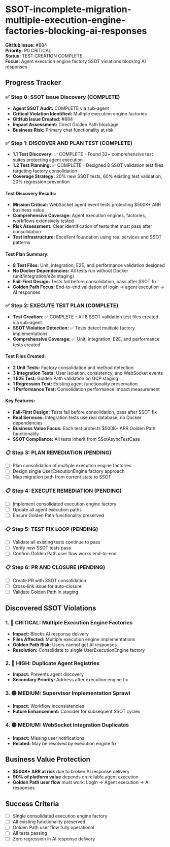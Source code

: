 # SSOT-incomplete-migration-multiple-execution-engine-factories-blocking-ai-responses

**GitHub Issue:** #884  
**Priority:** P0 CRITICAL  
**Status:** TEST CREATION COMPLETE  
**Focus:** Agent execution engine factory SSOT violations blocking AI responses

## Progress Tracker

### ✅ Step 0: SSOT Issue Discovery (COMPLETE)
- **Agent SSOT Audit:** COMPLETE via sub-agent
- **Critical Violation Identified:** Multiple execution engine factories
- **GitHub Issue Created:** #884 
- **Impact Assessment:** Direct Golden Path blockage
- **Business Risk:** Primary chat functionality at risk

### ✅ Step 1: DISCOVER AND PLAN TEST (COMPLETE)
- **1.1 Test Discovery:** ✅ COMPLETE - Found 32+ comprehensive test suites protecting agent execution
- **1.2 Test Planning:** ✅ COMPLETE - Designed 8 SSOT validation test files targeting factory consolidation  
- **Coverage Strategy:** 20% new SSOT tests, 60% existing test validation, 20% regression prevention

#### Test Discovery Results:
- **Mission Critical:** WebSocket agent event tests protecting $500K+ ARR business value
- **Comprehensive Coverage:** Agent execution engines, factories, workflows extensively tested
- **Risk Assessment:** Clear identification of tests that must pass after consolidation
- **Test Infrastructure:** Excellent foundation using real services and SSOT patterns

#### Test Plan Summary:
- **8 Test Files:** Unit, integration, E2E, and performance validation designed
- **No Docker Dependencies:** All tests run without Docker (unit/integration/e2e staging)
- **Fail-First Design:** Tests fail before consolidation, pass after SSOT fix
- **Golden Path Focus:** End-to-end validation of login → agent execution → AI responses

### ✅ Step 2: EXECUTE TEST PLAN (COMPLETE)
- **Test Creation:** ✅ COMPLETE - All 8 SSOT validation test files created via sub-agent
- **SSOT Violation Detection:** ✅ Tests detect multiple factory implementations
- **Comprehensive Coverage:** ✅ Unit, integration, E2E, and performance tests created

#### Test Files Created:
- **2 Unit Tests:** Factory consolidation and method detection
- **3 Integration Tests:** User isolation, consistency, and WebSocket events
- **1 E2E Test:** Golden Path validation on GCP staging
- **1 Regression Test:** Existing agent functionality preservation  
- **1 Performance Test:** Consolidation performance impact measurement

#### Key Features:
- **Fail-First Design:** Tests fail before consolidation, pass after SSOT fix
- **Real Services:** Integration tests use real database, no Docker dependencies
- **Business Value Focus:** Each test protects $500K+ ARR Golden Path functionality
- **SSOT Compliance:** All tests inherit from SSotAsyncTestCase

### 📋 Step 3: PLAN REMEDIATION (PENDING)  
- [ ] Plan consolidation of multiple execution engine factories
- [ ] Design single UserExecutionEngine factory approach
- [ ] Map migration path from current state to SSOT

### 📋 Step 4: EXECUTE REMEDIATION (PENDING)
- [ ] Implement consolidated execution engine factory
- [ ] Update all agent execution paths
- [ ] Ensure Golden Path functionality preserved

### 📋 Step 5: TEST FIX LOOP (PENDING)
- [ ] Validate all existing tests continue to pass
- [ ] Verify new SSOT tests pass
- [ ] Confirm Golden Path user flow works end-to-end

### 📋 Step 6: PR AND CLOSURE (PENDING)
- [ ] Create PR with SSOT consolidation
- [ ] Cross-link issue for auto-closure
- [ ] Validate Golden Path in staging

## Discovered SSOT Violations

### 1. 🔴 CRITICAL: Multiple Execution Engine Factories
- **Impact:** Blocks AI response delivery
- **Files Affected:** Multiple execution engine implementations
- **Golden Path Risk:** Users cannot get AI responses
- **Resolution:** Consolidate to single UserExecutionEngine factory

### 2. 🔴 HIGH: Duplicate Agent Registries  
- **Impact:** Prevents agent discovery
- **Secondary Priority:** Address after execution engine fix

### 3. 🟡 MEDIUM: Supervisor Implementation Sprawl
- **Impact:** Workflow inconsistencies
- **Future Enhancement:** Consider for subsequent SSOT cycles

### 4. 🟡 MEDIUM: WebSocket Integration Duplicates
- **Impact:** Missing user notifications
- **Related:** May be resolved by execution engine fix

## Business Value Protection
- **$500K+ ARR at risk** due to broken AI response delivery
- **90% of platform value** depends on reliable agent execution
- **Golden Path user flow** must work: Login → Agent execution → AI responses

## Success Criteria
- [ ] Single consolidated execution engine factory
- [ ] All existing functionality preserved
- [ ] Golden Path user flow fully operational
- [ ] All tests passing
- [ ] Zero regression in AI response delivery